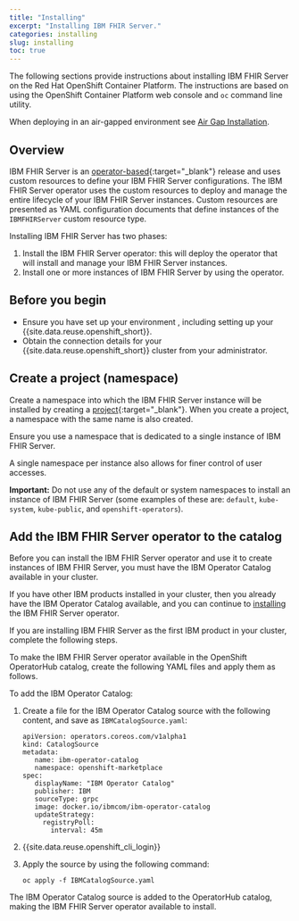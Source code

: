 ```yaml
---
title: "Installing"
excerpt: "Installing IBM FHIR Server."
categories: installing
slug: installing
toc: true
---
```


The following sections provide instructions about installing IBM FHIR Server on the Red Hat OpenShift Container Platform. The instructions are based on using the OpenShift Container Platform web console and `oc` command line utility.

When deploying in an air-gapped environment see [Air Gap Installation](../air-gap-installation).


## Overview

 IBM FHIR Server is an [operator-based](https://kubernetes.io/docs/concepts/extend-kubernetes/operator/){:target="_blank"} release and uses custom resources to define your IBM FHIR Server configurations. The IBM FHIR Server operator uses the custom resources to deploy and manage the entire lifecycle of your IBM FHIR Server instances. Custom resources are presented as YAML configuration documents that define instances of the `IBMFHIRServer` custom resource type.

Installing IBM FHIR Server has two phases:

1. Install the IBM FHIR Server operator: this will deploy the operator that will install and manage your IBM FHIR Server instances.
2. Install one or more instances of IBM FHIR Server by using the operator.

## Before you begin

- Ensure you have set up your environment , including setting up your {{site.data.reuse.openshift_short}}.
- Obtain the connection details for your {{site.data.reuse.openshift_short}} cluster from your administrator.

## Create a project (namespace)

Create a namespace into which the IBM FHIR Server instance will be installed by creating a [project](https://docs.openshift.com/container-platform/4.6/applications/projects/working-with-projects.html){:target="_blank"}.
When you create a project, a namespace with the same name is also created.

Ensure you use a namespace that is dedicated to a single instance of IBM FHIR Server.

A single namespace per instance also allows for finer control of user accesses.

**Important:** Do not use any of the default or system namespaces to install an instance of IBM FHIR Server (some examples of these are: `default`, `kube-system`, `kube-public`, and `openshift-operators`).

## Add the IBM FHIR Server operator to the catalog

Before you can install the IBM FHIR Server operator and use it to create instances of IBM FHIR Server, you must have the IBM Operator Catalog available in your cluster.

If you have other IBM products installed in your cluster, then you already have the IBM Operator Catalog available, and you can continue to [installing](../installing) the IBM FHIR Server operator.

If you are installing IBM FHIR Server as the first IBM product in your cluster, complete the following steps.

To make the IBM FHIR Server operator available in the OpenShift OperatorHub catalog, create the following YAML files and apply them as  follows.

To add the IBM Operator Catalog:

1. Create a file for the IBM Operator Catalog source with the following content, and save as `IBMCatalogSource.yaml`:

   ```
   apiVersion: operators.coreos.com/v1alpha1
   kind: CatalogSource
   metadata:
      name: ibm-operator-catalog
      namespace: openshift-marketplace
   spec:
      displayName: "IBM Operator Catalog"
      publisher: IBM
      sourceType: grpc
      image: docker.io/ibmcom/ibm-operator-catalog
      updateStrategy:
        registryPoll:
          interval: 45m
   ```
2. {{site.data.reuse.openshift_cli_login}}
3. Apply the source by using the following command:

   `oc apply -f IBMCatalogSource.yaml`

The IBM Operator Catalog source is added to the OperatorHub catalog, making the IBM FHIR Server operator available to install.


